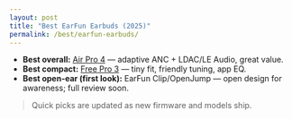 ```yaml
---
layout: post
title: "Best EarFun Earbuds (2025)"
permalink: /best/earfun-earbuds/
---
```


- **Best overall:** [Air Pro 4](/reviews/earfun-air-pro-4/) — adaptive ANC + LDAC/LE Audio, great value.
- **Best compact:** [Free Pro 3](/reviews/earfun-free-pro-3/) — tiny fit, friendly tuning, app EQ.
- **Best open-ear (first look):** EarFun Clip/OpenJump — open design for awareness; full review soon.

> Quick picks are updated as new firmware and models ship.
